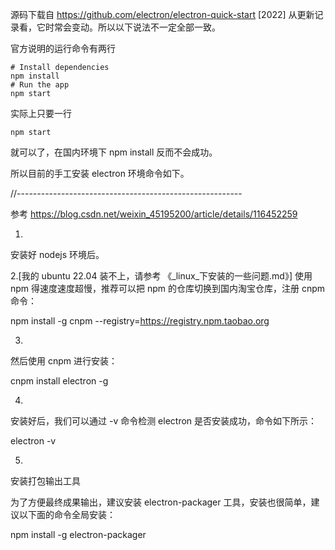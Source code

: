 
源码下载自 https://github.com/electron/electron-quick-start  [2022]
从更新记录看，它时常会变动。所以以下说法不一定全部一致。


官方说明的运行命令有两行
```
# Install dependencies
npm install
# Run the app
npm start
```

实际上只要一行

```
npm start
```

就可以了，在国内环境下 npm install 反而不会成功。

所以目前的手工安装 electron 环境命令如下。


//--------------------------------------------------------


参考 https://blog.csdn.net/weixin_45195200/article/details/116452259

1.
安装好 nodejs 环境后。

2.[我的 ubuntu 22.04 装不上，请参考 《_linux_下安装的一些问题.md》]
使用 npm 得速度速度超慢，推荐可以把 npm 的仓库切换到国内淘宝仓库，注册 cnpm 命令：

npm install -g cnpm --registry=https://registry.npm.taobao.org

3.
然后使用 cnpm 进行安装：

cnpm install electron -g

4.
安装好后，我们可以通过 -v 命令检测 electron 是否安装成功，命令如下所示：

electron -v

5.
安装打包输出工具

为了方便最终成果输出，建议安装 electron-packager 工具，安装也很简单，建议以下面的命令全局安装：

npm install -g electron-packager


